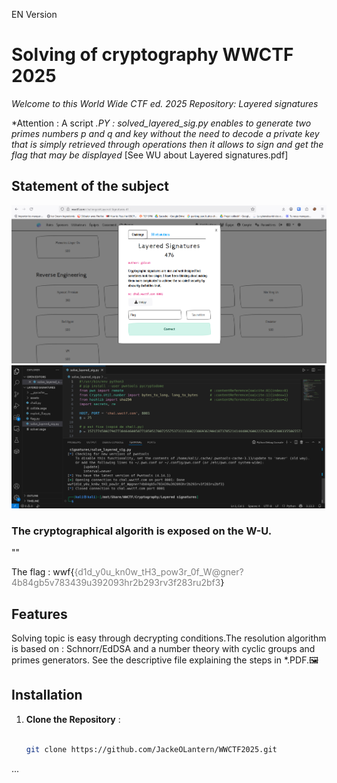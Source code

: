 EN Version 
# Solving of cryptography WWCTF 2025
*Welcome to this World Wide CTF ed. 2025 Repository: Layered signatures*


*Attention : A script *.PY : solved_layered_sig.py enables to generate two primes numbers p and q and  key without the need to decode a private key that is simply retrieved through operations then it allows to sign and get the flag that may be displayed* [See WU about Layered signatures.pdf]


## Statement of the subject
![image](assets/images/solving.png)
![image](assets/images/execution.png)


### The cryptographical algorith is exposed on the W-U. 

"<!-- d1d_y0u_kn0w_tH3_pow3r_0f_W@gner?4b84gb5v783439u392093hr2b293rv3f283ru2bf3 -->"

The flag :
wwf{<font color="gray">{d1d_y0u_kn0w_tH3_pow3r_0f_W@gner?4b84gb5v783439u392093hr2b293rv3f283ru2bf3</font>}


## Features
Solving topic is easy through decrypting conditions.The resolution algorithm is based on : Schnorr/EdDSA and a number theory with cyclic groups and primes generators. See the descriptive file explaining the steps in *.PDF.🖼️ 

## Installation

1. **Clone the Repository** :
   ```bash

   git clone https://github.com/JackeOLantern/WWCTF2025.git

...
